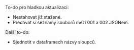 To-do pro hladkou aktualizaci:

- Nestahovat již stažené.
- Předávat si seznamy souborů mezi 001 a 002 JSONem.

Další to-do:

- Sjednotit v dataframech názvy sloupců.
